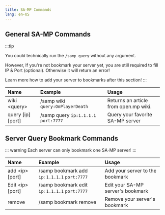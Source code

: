 ```yaml
---
title: SA-MP Commands
lang: en-US
---
```


## General SA-MP Commands

:::tip

You could technically run the `/samp query` without any argument.

However, If you're not bookmark your server yet, you are still required to fill IP & Port (optional). Otherwise it will return an error!

Learn more how to add your server to bookmarks after this section!
:::

| Name               | Example                              | Usage                                 |
| :----------------- | :----------------------------------- | :------------------------------------ |
| wiki &lt;query&gt; | /samp wiki `query:OnPlayerDeath`     | Returns an article from open.mp wiki. |
| query [ip] [port]  | /samp query `ip:1.1.1.1` `port:7777` | Query your favorite SA-MP server      |

## Server Query Bookmark Commands

::: warning
Each server can only bookmark one SA-MP server!
:::

| Name                   | Example                                      | Usage                             |
| :--------------------- | :------------------------------------------- | :-------------------------------- |
| add &lt;ip&gt; [port]  | /samp bookmark add `ip:1.1.1.1` `port:7777`  | Add your server to the bookmark   |
| Edit &lt;ip&gt; [port] | /samp bookmark edit `ip:1.1.1.1` `port:7777` | Edit your SA-MP server's bookmark |
| remove                 | /samp bookmark remove                        | Remove your server's bookmark     |
